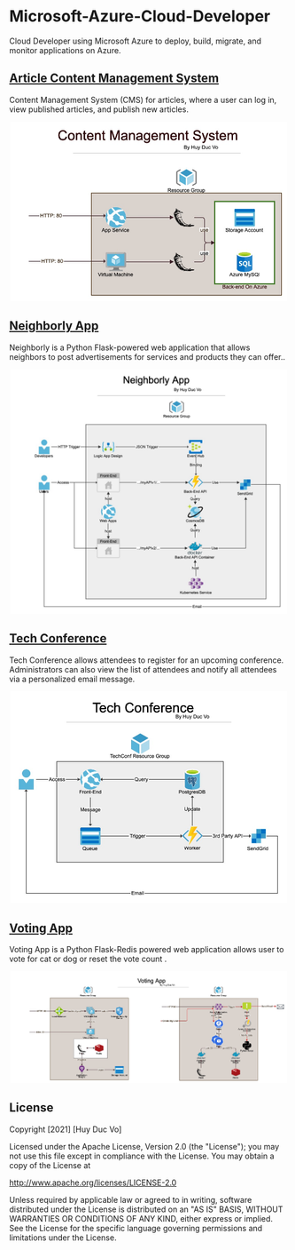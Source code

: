 # Microsoft-Azure-Cloud-Developer
Cloud Developer using Microsoft Azure to deploy, build, migrate, and monitor applications on Azure.

## [Article Content Management System](https://github.com/HuyDucVo/Article-CMS-FlaskWebProject)
Content Management System (CMS) for articles, where a user can log in, view published articles, and publish new articles.
<p align="center">
<img src="https://github.com/HuyDucVo/Article-CMS-FlaskWebProject/blob/master/content_management_system.jpg" width="500px">
</p>

## [Neighborly App](https://github.com/HuyDucVo/NeighborlyApp)
Neighborly is a Python Flask-powered web application that allows neighbors to post advertisements for services and products they can offer..
<p align="center">
<img src="https://github.com/HuyDucVo/NeighborlyApp/blob/master/images/neighborly_app%20(1).jpg" width="500px">
</p>

## [Tech Conference](https://github.com/HuyDucVo/Tech-Conference)
Tech Conference allows attendees to register for an upcoming conference. Administrators can also view the list of attendees and notify all attendees via a personalized email message.
<p align="center">
<img src="https://github.com/HuyDucVo/Tech-Conference/blob/main/screenshots/techconf.jpg" width="500px">
</p>

## [Voting App](https://github.com/HuyDucVo/voting-app)
Voting App is a Python Flask-Redis powered web application allows user to vote for cat or dog or reset the vote count .
<p align="center">
<img src="https://github.com/HuyDucVo/voting-app/blob/main/submission-screenshots/voting_app.jpg" width="500px">
</p>

## License

Copyright [2021] [Huy Duc Vo]

Licensed under the Apache License, Version 2.0 (the "License");
you may not use this file except in compliance with the License.
You may obtain a copy of the License at

http://www.apache.org/licenses/LICENSE-2.0

Unless required by applicable law or agreed to in writing, software
distributed under the License is distributed on an "AS IS" BASIS,
WITHOUT WARRANTIES OR CONDITIONS OF ANY KIND, either express or implied.
See the License for the specific language governing permissions and
limitations under the License.
